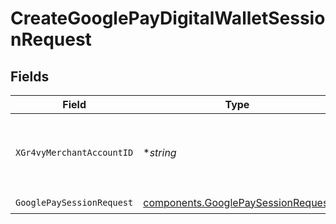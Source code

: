 # CreateGooglePayDigitalWalletSessionRequest


## Fields

| Field                                                                                    | Type                                                                                     | Required                                                                                 | Description                                                                              | Example                                                                                  |
| ---------------------------------------------------------------------------------------- | ---------------------------------------------------------------------------------------- | ---------------------------------------------------------------------------------------- | ---------------------------------------------------------------------------------------- | ---------------------------------------------------------------------------------------- |
| `XGr4vyMerchantAccountID`                                                                | **string*                                                                                | :heavy_minus_sign:                                                                       | The ID of the merchant account to use for this request.                                  | default                                                                                  |
| `GooglePaySessionRequest`                                                                | [components.GooglePaySessionRequest](../../models/components/googlepaysessionrequest.md) | :heavy_check_mark:                                                                       | N/A                                                                                      |                                                                                          |
